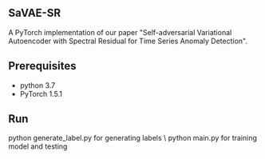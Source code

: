 ## SaVAE-SR
A PyTorch implementation of our paper "Self-adversarial Variational Autoencoder with Spectral Residual for Time Series Anomaly Detection". 

## Prerequisites
- python 3.7
- PyTorch 1.5.1

## Run
python generate_label.py for generating labels \\
python main.py for training model and testing 

